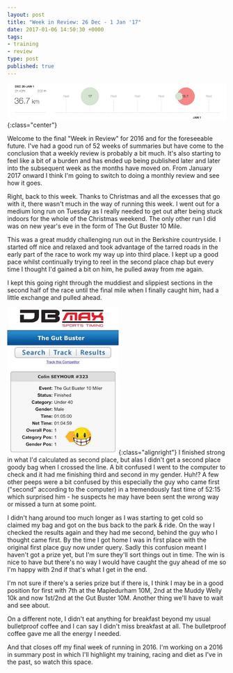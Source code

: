 ```yaml
---
layout: post
title: "Week in Review: 26 Dec - 1 Jan '17"
date: 2017-01-06 14:50:30 +0000
tags:
- training
- review
type: post
published: true
---
```


![Week in Review: 26 Dec - 1 Jan '17](/assets/week-in-review-26Dec-1Jan17.png){:class="center"}

Welcome to the final "Week in Review" for 2016 and for the foreseeable future.  I've had a good run of 52 weeks of summaries but have come to the conclusion that a weekly review is probably a bit much. It's also starting to feel like a bit of a burden and has ended up being published later and later into the subsequent week as the months have moved on.  From January 2017 onward I think I'm going to switch to doing a monthly review and see how it goes.

Right, back to this week.  Thanks to Christmas and all the excesses that go with it, there wasn't much in the way of running this week. I went out for a medium long run on Tuesday as I really needed to get out after being stuck indoors for the whole of the Christmas weekend.  The only other run I did was on new year's eve in the form of The Gut Buster 10 Mile.

This was a great muddy challenging run out in the Berkshire countryside. I started off nice and relaxed and took advantage of the tarred roads in the early part of the race to work my way up into third place. I kept up a good pace whilst continually trying to reel in the second place chap but every time I thought I'd gained a bit on him, he pulled away from me again.

I kept this going right through the muddiest and slippiest sections in the second half of the race until the final mile when I finally caught him, had a little exchange and pulled ahead.

![Gut Buster 2016 Results - Saving this for posterity, just in case they change](/assets/gutbuster2016-results.jpg){:class="alignright"} I finished strong in what I'd calculated as second place, but alas I didn't get a second place goody bag when I crossed the line. A bit confused I went to the computer to check and it had me finishing third and second in my gender. Huh!? A few other peeps were a bit confused by this especially the guy who came first ("second" according to the computer) in a tremendously fast time of 52:15 which surprised him - he suspects he may have been sent the wrong way or missed a turn at some point.

I didn't hang around too much longer as I was starting to get cold so claimed my bag and got on the bus back to the park & ride. On the way I checked the results again and they had me second, behind the guy who I thought came first. By the time I got home I was in first place with the original first place guy now under query. Sadly this confusion meant I haven't got a prize yet, but I'm sure they'll sort things out in time. The win is nice to have but there's no way I would have caught the guy ahead of me so I'm happy with 2nd if that's what I get in the end.

I'm not sure if there's a series prize but if there is, I think I may be in a good position for first with 7th at the Mapledurham 10M, 2nd at the Muddy Welly 10k and now 1st/2nd at the Gut Buster 10M. Another thing we'll have to wait and see about.

On a different note, I didn't eat anything for breakfast beyond my usual bulletproof coffee and I can say I didn't miss breakfast at all. The bulletproof coffee gave me all the energy I needed.

And that closes off my final week of running in 2016. I'm working on a 2016 in summary post in which I'll highlight my training, racing and diet as I've in the past, so watch this space.
